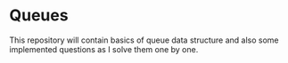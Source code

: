 # Queues
This repository will contain basics of queue data structure and also some implemented questions as I solve them one by one.
